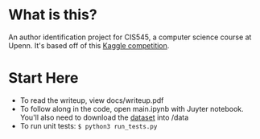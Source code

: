 What is this?
=============

An author identification project for CIS545, a computer science course at Upenn. It's based off of this [Kaggle competition](https://www.kaggle.com/c/spooky-author-identification).

Start Here
==========

- To read the writeup, view docs/writeup.pdf
- To follow along in the code, open main.ipynb with Juyter notebook.
You'll also need to download the [dataset](https://www.kaggle.com/c/spooky-author-identification) into /data
- To run unit tests: ```$ python3 run_tests.py```





